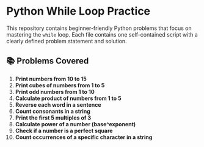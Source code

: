 # Python While Loop Practice

This repository contains beginner-friendly Python problems that focus on mastering the `while` loop. Each file contains one self-contained script with a clearly defined problem statement and solution.

## 📚 Problems Covered

1. **Print numbers from 10 to 15**
2. **Print cubes of numbers from 1 to 5**
3. **Print odd numbers from 1 to 10**
4. **Calculate product of numbers from 1 to 5**
5. **Reverse each word in a sentence**
6. **Count consonants in a string**
7. **Print the first 5 multiples of 3**
8. **Calculate power of a number (base^exponent)**
9. **Check if a number is a perfect square**
10. **Count occurrences of a specific character in a string**
